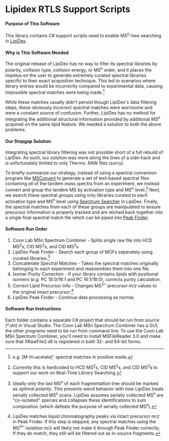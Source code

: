 # Lipidex RTLS Support Scripts

#### Purpose of This Software
This library contains C# support scripts used to enable MS<sup>n</sup>-tree searching in [LipiDex](https://github.com/coongroup/LipiDex). 

#### Why is This Software Needed
The original release of LipiDex has no way to filter its spectral libraries by polarity, collision type, collision energy, or MS<sup>n</sup> order, and it places the impetus on the user to generate extremely curated spectral libraries specific to their exact acquisition technique. This led to scenarios where library entries would be incorrectly compared to experimental data, causing impossible spectral matches were being made.[^note1] 

While these matches usually didn't persist though LipiDex's data filtering steps, these obviously incorrect spectral matches were worrisome and were a constant source of confusion. Further, LipiDex has no method for integrating the additional structural information provided by additional MS<sup>n</sup> acquired on the same lipid feature. We needed a solution to both the above problems. 

#### Our Stopgap Solution
Integrating spectral library filtering was not possible short of a full rebuild of LipiDex. As such, our solution was more along the lines of a side-hack and is unfortunately limited to only Thermo .RAW files (sorry). 

To briefly summarize our strategy, instead of using a spectral conversion program like [MSConvert](https://proteowizard.sourceforge.io/tools/msconvert.html) to generate a set of text-based spectral files containing *all* of the tandem mass spectra from an experiment, we instead convert and group the tandem MS by activation type and MS<sup>n</sup> level.[^note2] Next, we search these spectral groups using only libraries curated to each activation type and MS<sup>n</sup> level using [Spectrum Searcher](https://github.com/coongroup/LipiDex/wiki/Searching-MS-MS-Spectra-for-Lipid-IDs) in LipiDex. Finally, the spectral matches from each of these groups are manipulated to ensure precursor information is properly tracked and are stiched back together into a single final spectral match file which can be piped into [Peak Finder](https://github.com/coongroup/LipiDex/wiki/Identifying-Lipid-Chromatographic-Peaks). 

#### Software Run Order
1. Coon Lab MSn Spectrum Combiner - Splits single raw file into HCD MS<sup>2</sup>s, CID MS<sup>2</sup>s, and CID MS<sup>3</sup>s
2. LipiDex Peak Finder - Search each group of MGFs seperately using curated libraries.[^note3]
3. Concatenate Spectral Matches - Takes the spectral matches originally belonging to each experiment and reassembles them into one file.
4. Isomer Purity Correction - If your library contains lipids with positional isomers (*e.g.* PC 18:0/16:1 and PC 16:1/18:0), corrects purity calculation.
5. Correct Lipid Precursor Info - Changes MS<sup>3+</sup> precursor *m/z* values to the original intact precursor.[^note4]
6. LipiDex Peak Finder - Continue data processing as normal.

#### Software Run Instructions
Each folder contains a separate C# project that should be run from source (\*.sln) in Visual Studio. The Coon Lab MSn Spectrum Combiner has a GUI, the other programs need to be run from command line. To use the Coon Lab MSn Spectrum Combiner, you'll need to install MSFileReader 3.0 and make sure that XRawFile2.dll is registered in both 32- and 64-bit forms.

[^note1]:
    *e.g.* [M-H+acetate]<sup>-</sup> spectral matches in positive mode.
[^note2]:
    Currently this is hardcoded to HCD MS<sup>2</sup>s, CID MS<sup>2</sup>s, and CID MS<sup>3</sup>s to support our work on Real-Time Library Searching.
 [^note3]:
    Ideally only the last MS<sup>n</sup> of each fragmentation tree should be marked as *optimal polarity*. This prevents weird behavior with how LipiDex treats serially collected MS<sup>n</sup> scans. LipiDex assumes serially collected MS<sup>n</sup> are "co-isolated" species and collapses these identifications to sum composition (which defeats the purpose of serially collected MS<sup>n</sup>).
[^note4]:
    LipiDex matches liquid chromatography peaks via intact precursor *m/z* in Peak Finder. If this step is skipped, any spectral matches using the MS<sup>3+</sup> isolation *m/z* will likely not make it through Peak Finder correctly. If they do match, they still will be filtered out as in-source fragments.
